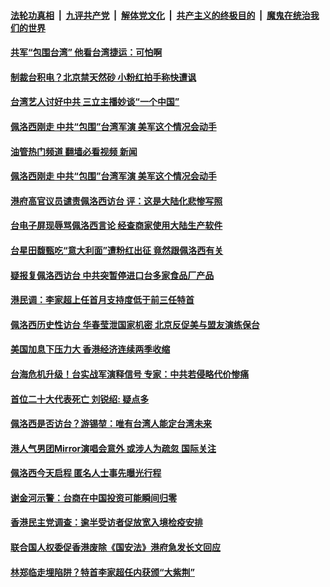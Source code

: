 ####  [法轮功真相](../../../../basic/blob/master/README.md?t=08050231) &nbsp;|&nbsp; [九评共产党](../../../../9ping.md/blob/master/README.md?t=08050231) &nbsp;|&nbsp; [解体党文化](../../../../jtdwh.md/blob/master/README.md?t=08050231)  &nbsp;|&nbsp; [共产主义的终极目的](../../../../gczydzjmd.md/blob/master/README.md?t=08050231) &nbsp;|&nbsp; [魔鬼在统治我们的世界](../../../../mgztzwmdsj.md/blob/master/README.md?t=08050231) 

#### [共军“包围台湾” 他看台湾捷运：可怕啊](../pages/soh55/642971.md?t=08050231) 
#### [制裁台积电？北京禁天然砂 小粉红拍手称快遭讽](../pages/soh55/642995.md?t=08050231) 
#### [台湾艺人讨好中共 三立主播妙谈“一个中国”](../pages/soh55/642890.md?t=08050231) 
#### [佩洛西刚走 中共“包围”台湾军演 美军这个情况会动手](../pages/soh55/642836.md?t=08050231) 
#### [油管热门频道 翻墙必看视频 新闻](http://45.76.130.85:81/youtube.html?08050231)
#### [佩洛西刚走 中共“包围”台湾军演 美军这个情况会动手](../pages/soh55/642836.md?t=08050231) 
#### [港府高官议员谴责佩洛西访台 评：这是大陆化悲惨写照](../pages/soh55/642800.md?t=08050231) 
#### [台电子屏现辱骂佩洛西言论 经查商家使用大陆生产软件](../pages/soh55/642794.md?t=08050231) 
#### [台星田馥甄吃“意大利面”遭粉红出征 竟然跟佩洛西有关](../pages/soh55/642698.md?t=08050231) 
#### [疑报复佩洛西访台 中共突暂停进口台多家食品厂产品](../pages/soh55/642455.md?t=08050231) 
#### [港民调：李家超上任首月支持度低于前三任特首](../pages/soh55/642467.md?t=08050231) 
#### [佩洛西历史性访台 华春莹泄国家机密 北京反促美与盟友演练保台](../pages/soh55/642434.md?t=08050231) 
#### [美国加息下压力大 香港经济连续两季收缩 ](../pages/soh55/642110.md?t=08050231) 
#### [台海危机升级！台实战军演释信号 专家：中共若侵略代价惨痛](../pages/soh55/641936.md?t=08050231) 
#### [首位二十大代表死亡  刘锐绍: 疑点多](../pages/soh55/641918.md?t=08050231) 
#### [佩洛西是否访台？游锡堃：唯有台湾人能定台湾未来](../pages/soh55/641555.md?t=08050231) 
#### [港人气男团Mirror演唱会意外 或涉人为疏忽 国际关注](../pages/soh55/641465.md?t=08050231) 
#### [佩洛西今天启程 匿名人士事先曝光行程](../pages/soh55/641369.md?t=08050231) 
#### [谢金河示警：台商在中国投资可能瞬间归零](../pages/soh55/641375.md?t=08050231) 
#### [香港民主党调查：逾半受访者促放宽入境检疫安排](../pages/soh55/641153.md?t=08050231) 
#### [联合国人权委促香港废除《国安法》港府急发长文回应](../pages/soh55/640949.md?t=08050231) 
#### [林郑临走埋陷阱？特首李家超任内获颁“大紫荆”](../pages/soh55/640877.md?t=08050231) 
<img src='http://gfw-breaker.win/goodnews/indexes/soh55.md' width='0px' height='0px'/>
